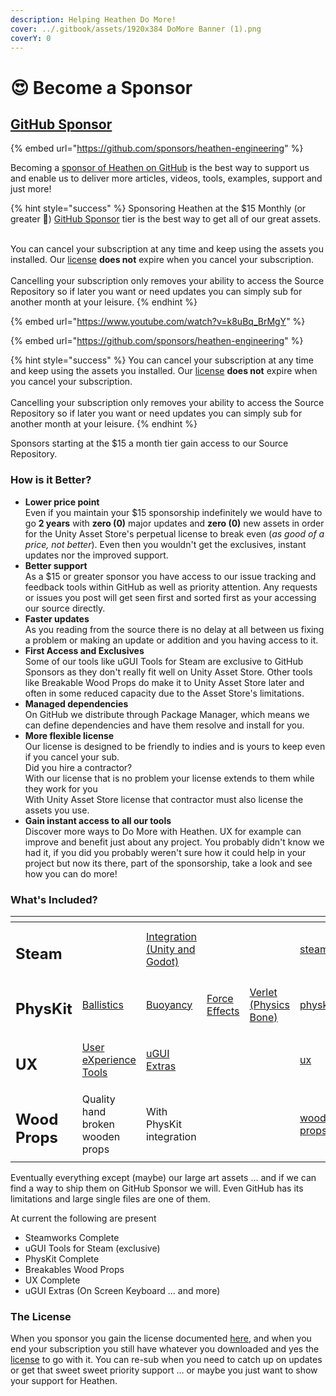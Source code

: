 ```yaml
---
description: Helping Heathen Do More!
cover: ../.gitbook/assets/1920x384 DoMore Banner (1).png
coverY: 0
---
```


# 😍 Become a Sponsor

## [GitHub Sponsor](https://github.com/sponsors/heathen-engineering)

{% embed url="https://github.com/sponsors/heathen-engineering" %}

Becoming a [sponsor of Heathen on GitHub](https://github.com/sponsors/heathen-engineering) is the best way to support us and enable us to deliver more articles, videos, tools, examples, support and just more!

{% hint style="success" %}
Sponsoring Heathen at the $15 Monthly (or greater 🤪) [GitHub Sponsor](https://github.com/sponsors/heathen-engineering) tier is the best way to get all of our great assets.

\
You can cancel your subscription at any time and keep using the assets you installed. Our [license](heathen-license-agreement.md) **does not** expire when you cancel your subscription.\
\
Cancelling your subscription only removes your ability to access the Source Repository so if later you want or need updates you can simply sub for another month at your leisure.
{% endhint %}

{% embed url="https://www.youtube.com/watch?v=k8uBq_BrMgY" %}

{% embed url="https://github.com/sponsors/heathen-engineering" %}

{% hint style="success" %}
You can cancel your subscription at any time and keep using the assets you installed. Our [license](heathen-license-agreement.md) **does not** expire when you cancel your subscription.\
\
Cancelling your subscription only removes your ability to access the Source Repository so if later you want or need updates you can simply sub for another month at your leisure.
{% endhint %}

Sponsors starting at the $15 a month tier gain access to our Source Repository.

### How is it Better?

* **Lower price point**\
  Even if you maintain your $15 sponsorship indefinitely we would have to go **2 years** with **zero (0)** major updates and **zero (0)** new assets in order for the Unity Asset Store's perpetual license to break even (_as good of a price, not better_). Even then you wouldn't get the exclusives, instant updates nor the improved support.
* **Better support**\
  As a $15 or greater sponsor you have access to our issue tracking and feedback tools within GitHub as well as priority attention. Any requests or issues you post will get seen first and sorted first as your accessing our source directly.
* **Faster updates**\
  As you reading from the source there is no delay at all between us fixing a problem or making an update or addition and you having access to it.
* **First Access and Exclusives**\
  Some of our tools like uGUI Tools for Steam are exclusive to GitHub Sponsors as they don't really fit well on Unity Asset Store. Other tools like Breakable Wood Props do make it to Unity Asset Store later and often in some reduced capacity due to the Asset Store's limitations.
* **Managed dependencies** \
  On GitHub we distribute through Package Manager, which means we can define dependencies and have them resolve and install for you.
* **More flexible license** \
  Our license is designed to be friendly to indies and is yours to keep even if you cancel your sub.\
  Did you hire a contractor?\
  With our license that is no problem your license extends to them while they work for you\
  With Unity Asset Store license that contractor must also license the assets you use.&#x20;
* **Gain instant access to all our tools**\
  Discover more ways to Do More with Heathen. UX for example can improve and benefit just about any project. You probably didn't know we had it, if you did you probably weren't sure how it could help in your project but now its there, part of the sponsorship, take a look and see how you can do more!

### What's Included?

<table data-view="cards"><thead><tr><th></th><th></th><th></th><th></th><th></th><th data-hidden data-card-target data-type="content-ref"></th><th data-hidden data-card-cover data-type="files"></th></tr></thead><tbody><tr><td><h2>Steam</h2></td><td></td><td><a href="../assets/steamworks/">Integration (Unity and Godot)</a></td><td></td><td></td><td><a href="../company/steam/">steam</a></td><td><a href="../.gitbook/assets/Steamworks_Cover.jpg">Steamworks_Cover.jpg</a></td></tr><tr><td><h2>PhysKit</h2></td><td><a href="../assets/physkit/sample-scenes/fantasy-style-ballistic-simulation.md">Ballistics</a></td><td><a href="../assets/physkit/sample-scenes/1-buoyancy-example.md">Buoyancy</a></td><td><a href="../assets/physkit/sample-scenes/1-force-effect-fields.md">Force Effects</a></td><td><a href="../assets/physkit/sample-scenes/2-verlet-spring-skinned-mesh.md">Verlet (Physics Bone)</a></td><td><a href="../assets/physkit/">physkit</a></td><td><a href="../.gitbook/assets/PhysKit Card.png">PhysKit Card.png</a></td></tr><tr><td><h2>UX</h2></td><td><a href="../assets/ux/learning/core-concepts/">User eXperience Tools</a></td><td><a href="../assets/ux/learning/ugui-extras/">uGUI Extras</a></td><td></td><td></td><td><a href="../assets/ux/">ux</a></td><td><a href="../.gitbook/assets/Splash Screen (1).png">Splash Screen (1).png</a></td></tr><tr><td><h2>Wood Props</h2></td><td>Quality hand broken wooden props</td><td>With PhysKit integration</td><td></td><td></td><td><a href="../assets/art-assets/breakable/wood-props/">wood-props</a></td><td><a href="../.gitbook/assets/WoodBreakableProps_16_9.png">WoodBreakableProps_16_9.png</a></td></tr></tbody></table>

Eventually everything except (maybe) our large art assets … and if we can find a way to ship them on GitHub Sponsor we will. Even GitHub has its limitations and large single files are one of them.

At current the following are present

* Steamworks Complete
* uGUI Tools for Steam (exclusive)
* PhysKit Complete
* Breakables Wood Props
* UX Complete
* uGUI Extras (On Screen Keyboard ... and more)

### The License

When you sponsor you gain the license documented [here](heathen-license-agreement.md), and when you end your subscription you still have whatever you downloaded and yes the [license](heathen-license-agreement.md) to go with it. You can re-sub when you need to catch up on updates or get that sweet sweet priority support … or maybe you just want to show your support for Heathen.
